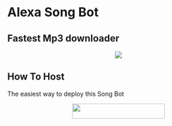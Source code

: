 # Alexa Song Bot
## Fastest Mp3 downloader
<p align="center">
  <img src="https://media.giphy.com/media/aRsdC3xpNBFxWel7JU/giphy.gif">
</p>


## How To Host
The easiest way to deploy this Song Bot
<p align="center"><a href="https://heroku.com/deploy?template=https://github.com/dangerbots/danger_song"> <img src="https://img.shields.io/badge/Deploy%20To%20Heroku-blueviolet?style=for-the-badge&logo=heroku" width="210" height="34.45"/></a></p>




